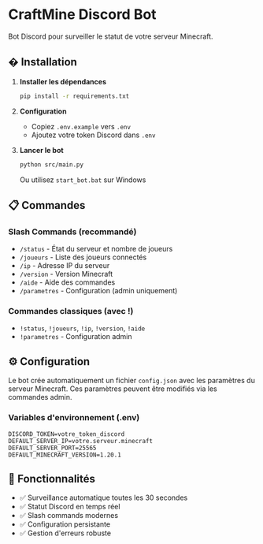 # CraftMine Discord Bot

Bot Discord pour surveiller le statut de votre serveur Minecraft.

## � Installation

1. **Installer les dépendances**
   ```bash
   pip install -r requirements.txt
   ```

2. **Configuration**
   - Copiez `.env.example` vers `.env`
   - Ajoutez votre token Discord dans `.env`

3. **Lancer le bot**
   ```bash
   python src/main.py
   ```
   Ou utilisez `start_bot.bat` sur Windows

## 📋 Commandes

### Slash Commands (recommandé)
- `/status` - État du serveur et nombre de joueurs
- `/joueurs` - Liste des joueurs connectés
- `/ip` - Adresse IP du serveur
- `/version` - Version Minecraft
- `/aide` - Aide des commandes
- `/parametres` - Configuration (admin uniquement)

### Commandes classiques (avec !)
- `!status`, `!joueurs`, `!ip`, `!version`, `!aide`
- `!parametres` - Configuration admin

## ⚙️ Configuration

Le bot crée automatiquement un fichier `config.json` avec les paramètres du serveur Minecraft. Ces paramètres peuvent être modifiés via les commandes admin.

### Variables d'environnement (.env)
```env
DISCORD_TOKEN=votre_token_discord
DEFAULT_SERVER_IP=votre.serveur.minecraft
DEFAULT_SERVER_PORT=25565
DEFAULT_MINECRAFT_VERSION=1.20.1
```

## 🔧 Fonctionnalités

- ✅ Surveillance automatique toutes les 30 secondes
- ✅ Statut Discord en temps réel
- ✅ Slash commands modernes
- ✅ Configuration persistante
- ✅ Gestion d'erreurs robuste
